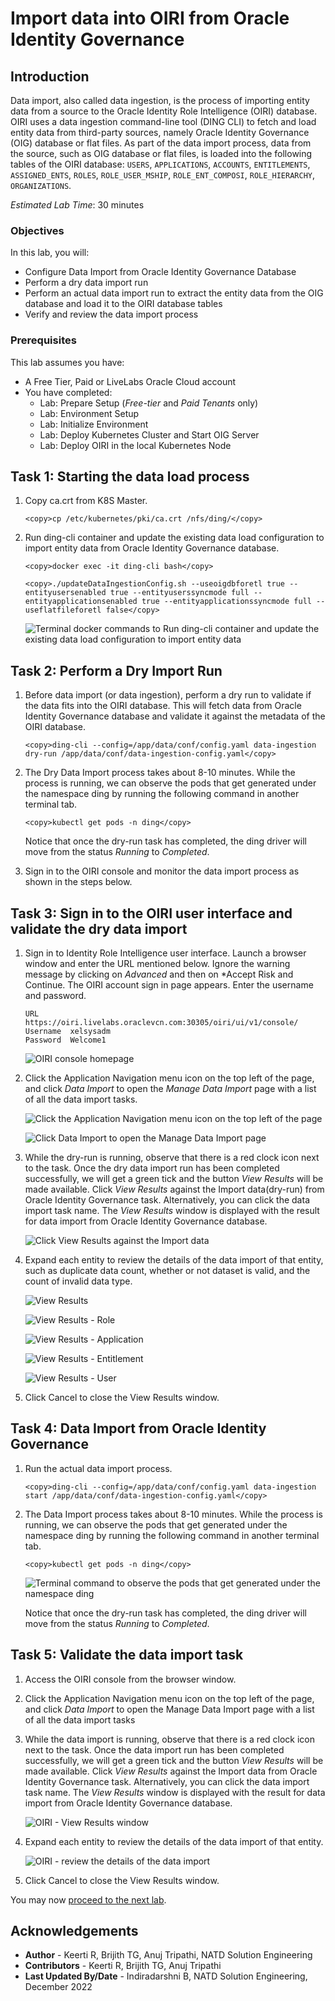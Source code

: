 # Import data into OIRI from Oracle Identity Governance

## Introduction

Data import, also called data ingestion, is the process of importing entity data from a source to the Oracle Identity Role Intelligence (OIRI) database. OIRI uses a data ingestion command-line tool (DING CLI) to fetch and load entity data from third-party sources, namely Oracle Identity Governance (OIG) database or flat files.
As part of the data import process, data from the source, such as OIG database or flat files, is loaded into the following tables of the OIRI database:
`USERS`, `APPLICATIONS`, `ACCOUNTS`, `ENTITLEMENTS`, `ASSIGNED_ENTS`, `ROLES`, `ROLE_USER_MSHIP`, `ROLE_ENT_COMPOSI`, `ROLE_HIERARCHY`, `ORGANIZATIONS`.

*Estimated Lab Time*: 30 minutes

### Objectives

In this lab, you will:
* Configure Data Import from Oracle Identity Governance Database
* Perform a dry data import run
* Perform an actual data import run to extract the entity data from the OIG database and load it to the OIRI database tables
* Verify and review the data import process

### Prerequisites
This lab assumes you have:
- A Free Tier, Paid or LiveLabs Oracle Cloud account
- You have completed:
    - Lab: Prepare Setup (*Free-tier* and *Paid Tenants* only)
    - Lab: Environment Setup
    - Lab: Initialize Environment
    - Lab: Deploy Kubernetes Cluster and Start OIG Server
    - Lab: Deploy OIRI in the local Kubernetes Node

## Task 1: Starting the data load process

1. Copy ca.crt from K8S Master.

    ```
    <copy>cp /etc/kubernetes/pki/ca.crt /nfs/ding/</copy>
    ```

2. Run ding-cli container and update the existing data load configuration to import entity data from Oracle Identity Governance database.

    ```
    <copy>docker exec -it ding-cli bash</copy>
    ```
    ```
    <copy>./updateDataIngestionConfig.sh --useoigdbforetl true --entityusersenabled true --entityuserssyncmode full --entityapplicationsenabled true --entityapplicationssyncmode full --useflatfileforetl false</copy>
    ```


    ![Terminal docker commands to Run ding-cli container and update the existing data load configuration to import entity data](images/data-load.png)


## Task 2: Perform a Dry Import Run

1. Before data import (or data ingestion), perform a dry run to validate if the data fits into the OIRI database. This will fetch data from Oracle Identity Governance database and validate it against the metadata of the OIRI database.

    ```
    <copy>ding-cli --config=/app/data/conf/config.yaml data-ingestion dry-run /app/data/conf/data-ingestion-config.yaml</copy>
    ```

2. The Dry Data Import process takes about 8-10 minutes. While the process is running, we can observe the pods that get generated under the namespace ding by running the following command in another terminal tab.

    ```
    <copy>kubectl get pods -n ding</copy>
    ```

    Notice that once the dry-run task has completed, the ding driver will move from the status *Running* to *Completed*.


3. Sign in to the OIRI console and monitor the data import process as shown in the steps below.

## Task 3: Sign in to the OIRI user interface and validate the dry data import

1. Sign in to Identity Role Intelligence user interface. Launch a browser window and enter the URL mentioned below. Ignore the warning message by clicking on *Advanced* and then on *Accept Risk and Continue. The OIRI account sign in page appears. Enter the username and password.

    ```
    URL       https://oiri.livelabs.oraclevcn.com:30305/oiri/ui/v1/console/
    Username  xelsysadm
    Password  Welcome1
    ```

    ![OIRI console homepage](images/oiri.png)



2. Click the Application Navigation menu icon on the top left of the page, and click *Data Import* to open the *Manage Data Import* page with a list of all the data import tasks.

    ![Click the Application Navigation menu icon on the top left of the page](images/data-import.png)

    ![Click Data Import to open the Manage Data Import page](images/manage-data-import.png)    


3. While the dry-run is running, observe that there is a red clock icon next to the task. Once the dry data import run has been completed successfully, we will get a green tick and the button *View Results* will be made available. Click *View Results* against the Import data(dry-run) from Oracle Identity Governance task. Alternatively, you can click the data import task name. The *View Results* window is displayed with the result for data import from Oracle Identity Governance database.

    ![Click View Results against the Import data](images/result-data-import.png)


4. Expand each entity to review the details of the data import of that entity, such as duplicate data count, whether or not dataset is valid, and the count of invalid data type.

    ![View Results](images/viewresult-data-import.png)

    ![View Results - Role](images/role-data-import.png)

    ![View Results - Application](images/application-data-import.png)

    ![View Results - Entitlement](images/entitlement-data-import.png)

    ![View Results - User](images/user-data-import.png)

5. Click Cancel to close the View Results window.

## Task 4: Data Import from Oracle Identity Governance

1. Run the actual data import process.

    ```
    <copy>ding-cli --config=/app/data/conf/config.yaml data-ingestion start /app/data/conf/data-ingestion-config.yaml</copy>
    ```

2. The Data Import process takes about 8-10 minutes. While the process is running, we can observe the pods that get generated under the namespace ding by running the following command in another terminal tab.

    ```
    <copy>kubectl get pods -n ding</copy>
    ```

    ![Terminal command to observe the pods that get generated under the namespace ding](images/getpods-data-import.png)

    Notice that once the dry-run task has completed, the ding driver will move from the status *Running* to *Completed*.

## Task 5: Validate the data import task

1. Access the OIRI console from the browser window.

2. Click the Application Navigation menu icon on the top left of the page, and click *Data Import* to open the Manage Data Import page with a list of all the data import tasks

3. While the data import is running, observe that there is a red clock icon next to the task. Once the data import run has been completed successfully, we will get a green tick and the button *View Results* will be made available. Click *View Results* against the Import data from Oracle Identity Governance task. Alternatively, you can click the data import task name. The *View Results* window is displayed with the result for data import from Oracle Identity Governance database.

    ![OIRI - View Results window](images/view-data-import.png)

4. Expand each entity to review the details of the data import of that entity.

    ![OIRI - review the details of the data import](images/review-data-import.png)

5. Click Cancel to close the View Results window.



You may now [proceed to the next lab](#next).

## Acknowledgements
* **Author** - Keerti R, Brijith TG, Anuj Tripathi, NATD Solution Engineering
* **Contributors** -  Keerti R, Brijith TG, Anuj Tripathi
* **Last Updated By/Date** - Indiradarshni B, NATD Solution Engineering, December 2022
